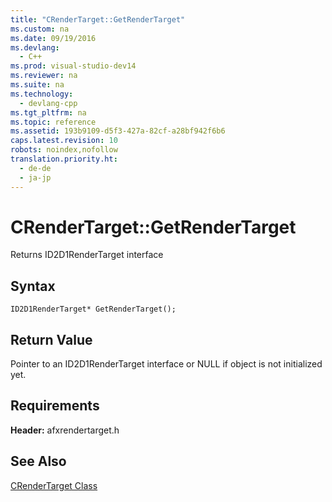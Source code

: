 ```yaml
---
title: "CRenderTarget::GetRenderTarget"
ms.custom: na
ms.date: 09/19/2016
ms.devlang: 
  - C++
ms.prod: visual-studio-dev14
ms.reviewer: na
ms.suite: na
ms.technology: 
  - devlang-cpp
ms.tgt_pltfrm: na
ms.topic: reference
ms.assetid: 193b9109-d5f3-427a-82cf-a28bf942f6b6
caps.latest.revision: 10
robots: noindex,nofollow
translation.priority.ht: 
  - de-de
  - ja-jp
---
```

# CRenderTarget::GetRenderTarget
Returns ID2D1RenderTarget interface  
  
## Syntax  
  
```  
ID2D1RenderTarget* GetRenderTarget();  
```  
  
## Return Value  
 Pointer to an ID2D1RenderTarget interface or NULL if object is not initialized yet.  
  
## Requirements  
 **Header:** afxrendertarget.h  
  
## See Also  
 [CRenderTarget Class](../vs140/CRenderTarget-Class.md)